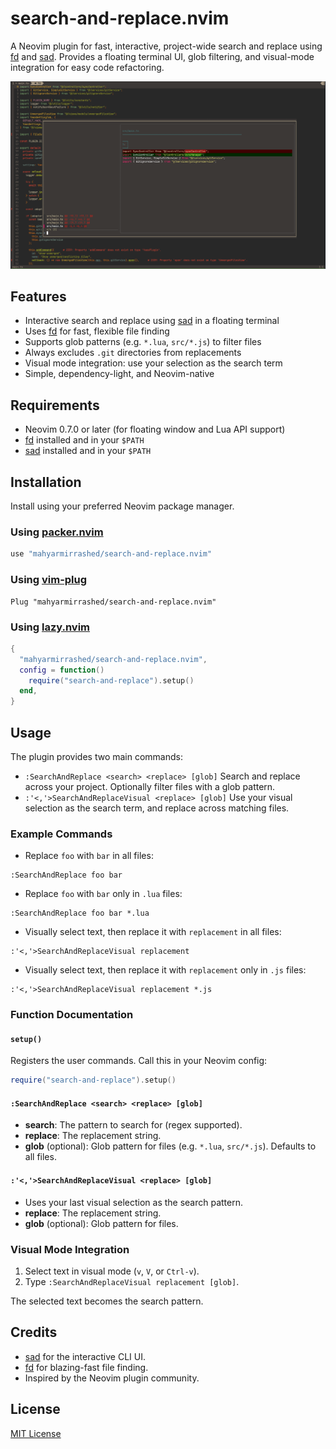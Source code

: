 # search-and-replace.nvim

A Neovim plugin for fast, interactive, project-wide search and replace using [fd](https://github.com/sharkdp/fd) and [sad](https://github.com/ms-jpq/sad). Provides a floating terminal UI, glob filtering, and visual-mode integration for easy code refactoring.

![Screenshot](./res/screenshot.png)

## Features

- Interactive search and replace using [sad](https://github.com/ms-jpq/sad) in a floating terminal
- Uses [fd](https://github.com/sharkdp/fd) for fast, flexible file finding
- Supports glob patterns (e.g. `*.lua`, `src/*.js`) to filter files
- Always excludes `.git` directories from replacements
- Visual mode integration: use your selection as the search term
- Simple, dependency-light, and Neovim-native

## Requirements

- Neovim 0.7.0 or later (for floating window and Lua API support)
- [fd](https://github.com/sharkdp/fd) installed and in your `$PATH`
- [sad](https://github.com/ms-jpq/sad) installed and in your `$PATH`

## Installation

Install using your preferred Neovim package manager.

### Using [packer.nvim](https://github.com/wbthomason/packer.nvim)

```lua
use "mahyarmirrashed/search-and-replace.nvim"
```

### Using [vim-plug](https://github.com/junegunn/vim-plug)

```vim
Plug "mahyarmirrashed/search-and-replace.nvim"
```

### Using [lazy.nvim](https://github.com/folke/lazy.nvim)

```lua
{
  "mahyarmirrashed/search-and-replace.nvim",
  config = function()
    require("search-and-replace").setup()
  end,
}
```

## Usage

The plugin provides two main commands:

- `:SearchAndReplace <search> <replace> [glob]`
  Search and replace across your project. Optionally filter files with a glob pattern.
- `:'<,'>SearchAndReplaceVisual <replace> [glob]`
  Use your visual selection as the search term, and replace across matching files.

### Example Commands

- Replace `foo` with `bar` in all files:

```
:SearchAndReplace foo bar
```

- Replace `foo` with `bar` only in `.lua` files:

```
:SearchAndReplace foo bar *.lua
```

- Visually select text, then replace it with `replacement` in all files:

```
:'<,'>SearchAndReplaceVisual replacement
```

- Visually select text, then replace it with `replacement` only in `.js` files:

```
:'<,'>SearchAndReplaceVisual replacement *.js
```

### Function Documentation

#### `setup()`

Registers the user commands. Call this in your Neovim config:

```lua
require("search-and-replace").setup()
```

#### `:SearchAndReplace <search> <replace> [glob]`

- **search**: The pattern to search for (regex supported).
- **replace**: The replacement string.
- **glob** (optional): Glob pattern for files (e.g. `*.lua`, `src/*.js`). Defaults to all files.

#### `:'<,'>SearchAndReplaceVisual <replace> [glob]`

- Uses your last visual selection as the search pattern.
- **replace**: The replacement string.
- **glob** (optional): Glob pattern for files.

### Visual Mode Integration

1. Select text in visual mode (`v`, `V`, or `Ctrl-v`).
2. Type `:SearchAndReplaceVisual replacement [glob]`.

The selected text becomes the search pattern.

## Credits

- [sad](https://github.com/ms-jpq/sad) for the interactive CLI UI.
- [fd](https://github.com/sharkdp/fd) for blazing-fast file finding.
- Inspired by the Neovim plugin community.

## License

[MIT License](./LICENSE)
